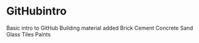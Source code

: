 # GitHubintro
Basic intro to GitHub 
Building material added
Brick
Cement
Concrete 
Sand
Glass
Tiles
Paints

